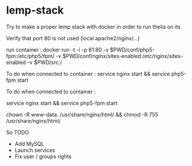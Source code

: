 # lemp-stack

Try to make a proper lemp stack with docker in order to run thelia on its

Verify that port 80 is not used (local apache2/nginx/...)

run container : 
docker run -t -i -p 81:80 -v $PWD/conf/php5-fpm:/etc/php5/fpm/ -v $PWD/conf/nginx/sites-enabled:/etc/nginx/sites-enabled -v $PWD/src:/



To do when connected to container :
service nginx start && service php5-fpm start


To do when connected to container :

service nginx start && service php5-fpm start 

chown -R www-data. /usr/share/nginx/html/ && chmod -R 755 /usr/share/nginx/html/


So TODO
- Add MySQL
- Launch services 
- Fix user / groups rights

